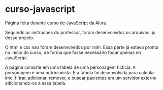 # curso-javascript
Página feita durante curso de JavaScript da Alura.

Seguindo as instrucoes do professor, foram desenvolvidos os arquivos .js desse projeto.

O html e css nao foram desenvolvidos por mim. Essa parte já estava pronta no início do curso, de forma que fosse necessário focar apenas no JavaScript.

A página consiste em uma tabela de uma personagem fictícia. A personagem é uma nutricionista. E a tabela foi desenvolvida para calcular imc, filtrar, adicionar, remover, e buscar pacientes em um servidor externo adicionando-os a essa tabela.
